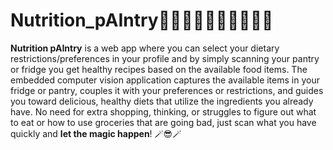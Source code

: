 # Nutrition_pAIntry🍇🍉🍒🍳🥚🥨🥐🥗🥙🥪
**Nutrition pAIntry** is a web app where you can select your dietary restrictions/preferences in your profile and by simply scanning your pantry or fridge you get healthy recipes based on the available food items. The embedded computer vision application captures the available items in your fridge or pantry, couples it with your preferences or restrictions, and guides you toward delicious, healthy diets that utilize the ingredients you already have. No need for extra shopping, thinking, or struggles to figure out what to eat or how to use groceries that are going bad, just scan what you have quickly and **let the magic happen**! 🪄😎🪄
